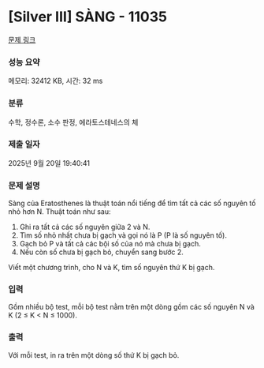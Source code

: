 # [Silver III] SÀNG - 11035 

[문제 링크](https://www.acmicpc.net/problem/11035) 

### 성능 요약

메모리: 32412 KB, 시간: 32 ms

### 분류

수학, 정수론, 소수 판정, 에라토스테네스의 체

### 제출 일자

2025년 9월 20일 19:40:41

### 문제 설명

<p>Sàng của Eratosthenes là thuật toán nổi tiếng để tìm tất cả các số nguyên tố nhỏ hơn N. Thuật toán như sau: </p>

<ol>
	<li>Ghi ra tất cả các số nguyên giữa 2 và N. </li>
	<li>Tìm số nhỏ nhất chưa bị gạch và gọi nó là P (P là số nguyên tố). </li>
	<li>Gạch bỏ P và tất cả các bội số của nó mà chưa bị gạch. </li>
	<li>Nếu còn số chưa bị gạch bỏ, chuyển sang bước 2. </li>
</ol>

<p>Viết một chương trình, cho N và K, tìm số nguyên thứ K bị gạch.</p>

### 입력 

 <p>Gồm nhiều bộ test, mỗi bộ test nằm trên một dòng gồm các số nguyên N và K (2 ≤ K < N ≤ 1000). </p>

### 출력 

 <p>Với mỗi test, in ra trên một dòng số thứ K bị gạch bỏ.</p>

